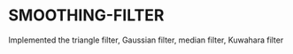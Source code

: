 # SMOOTHING-FILTER
Implemented the triangle filter, Gaussian filter, median filter, Kuwahara filter
